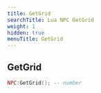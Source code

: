 ```yaml
---
title: GetGrid
searchTitle: Lua NPC GetGrid
weight: 1
hidden: true
menuTitle: GetGrid
---
```

## GetGrid
```lua
NPC:GetGrid(); -- number
```